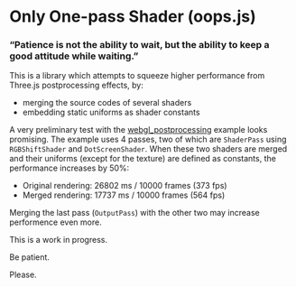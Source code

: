 # Only One-pass Shader (oops.js)

### “Patience is not the ability to wait, but the ability to keep a good attitude while waiting.”

This is a library which attempts to squeeze higher performance from Three.js postprocessing effects, by:

* merging the source codes of several shaders
* embedding static uniforms as shader constants
  
A very preliminary test with the [webgl_postprocessing](https://threejs.org/examples/?q=post#webgl_postprocessing)
example looks promising. The example uses 4 passes, two of which are `ShaderPass`
using `RGBShiftShader` and `DotScreenShader`. When these two shaders are merged
and their uniforms (except for the texture) are defined as constants, the
performance increases by 50%:

* Original rendering: 26802 ms / 10000 frames (373 fps)
* Merged rendering: 17737 ms / 10000 frames (564 fps)

Merging the last pass (`OutputPass`) with the other two may increase performence
even more.

This is a work in progress.

Be patient.

Please.

